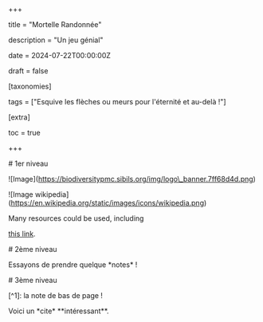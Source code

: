 +++

title = "Mortelle Randonnée"

description = "Un jeu génial"



date = 2024-07-22T00:00:00Z

draft = false



\[taxonomies]

tags = \["Esquive les flèches ou meurs pour l'éternité et au-delà !"]



\[extra]

toc = true



+++

\# 1er niveau



!\[Image](https://biodiversitypmc.sibils.org/img/logo\_banner.7ff68d4d.png) 



!\[Image wikipedia](https://en.wikipedia.org/static/images/icons/wikipedia.png) 





<p> Many resources could be used, including 

<a href="https://biodiversitypmc.sibils.org/" rel="noreferrer">this link</a>. <br></p>



\# 2ème niveau



Essayons de prendre quelque \*notes\* !



\# 3ème niveau



\[^1]: la note de bas de page !



Voici un \*cite\* \*\*intéressant\*\*. 













